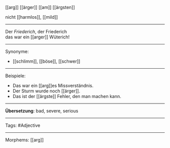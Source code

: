 [[arg]]
[[ärger]]
[[am]] [[ärgsten]]

nicht [[harmlos]], [[mild]]

---
Der _Friederich_, der Friederich  
das war ein [[arger]] Wüterich!  

---

Synonyme:
- [[schlimm]], [[böse]], [[schwer]]

---

Beispiele:

- Das war ein [[arg]]es Missverständnis.
- Der Sturm wurde noch [[ärger]].
- Das ist der [[ärgste]] Fehler, den man machen kann.

---
**Übersetzung**: bad, severe, serious

---

Tags:
#Adjective

---

Morphems:
[[arg]]
